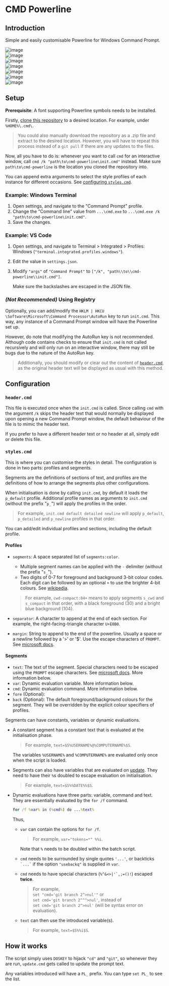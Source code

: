# CMD Powerline

## Introduction

Simple and easily customisable Powerline for Windows Command Prompt.

![image](https://user-images.githubusercontent.com/13545633/214640756-e2938b6e-eea3-4185-a76e-2382a7978170.png)  
![image](https://user-images.githubusercontent.com/13545633/214641365-afc0c073-25f2-4fad-bdba-1db1fbf254a4.png)  
![image](https://user-images.githubusercontent.com/13545633/214642717-24604c13-5084-4286-9707-80be036e99b4.png)  
![image](https://user-images.githubusercontent.com/13545633/215236257-87afcebf-5b5b-4045-8c39-309bac8d0b7d.png)  
![image](https://user-images.githubusercontent.com/13545633/215236604-60bc6807-cf65-4f1f-8488-2cad84f17d88.png)  
![image](https://user-images.githubusercontent.com/13545633/215236670-771fd959-da8c-481b-8935-4f03a4107966.png)  
![image](https://user-images.githubusercontent.com/13545633/215236785-8991518f-1083-42e0-8ff4-6cd52e47fbcd.png)

## Setup

**Prerequisite**: A font supporting Powerline symbols needs to be installed.

Firstly, [clone this repository](https://docs.github.com/en/repositories/creating-and-managing-repositories/cloning-a-repository) to a desired location.
For example, under `%HOME%\.cmd\`.

> You could also manually download the repository as a .zip file and extract to the desired location.
However, you will have to repeat this process instead of a `git pull` if there are any updates to the files.

Now, all you have to do is: whenever you want to call `cmd` for an interactive window, call `cmd /k "path\to\cmd-powerline\init.cmd"` instead.
Make sure `path\to\cmd-powerline` is the location you cloned the repository into.

You can append extra arguments to select the style profiles of each instance for different occasions. See [configuring `styles.cmd`](#stylescmd).

### Example: Windows Terminal

1. Open settings, and navigate to the "Command Prompt" profile.
2. Change the "Command line" value from `...\cmd.exe` to `...\cmd.exe /k "path\to\cmd-powerline\init.cmd"`.
3. Save the changes.

### Example: VS Code

1. Open settings, and navigate to Terminal > Integrated > Profiles: Windows (`"terminal.integrated.profiles.windows"`).
2. Edit the value in `settings.json`.
3. Modify `"args"` of `"Command Prompt"` to `["/k", "path\\to\\cmd-powerline\\init.cmd"]`.

   Make sure the backslashes are escaped in the JSON file.

### _(Not Recommended)_ Using Registry

Optionally, you can add/modify the `HKLM | HKCU \Software\Microsoft\Command Processor\AutoRun` key to run `init.cmd`.
This way, any instance of a Command Prompt window will have the Powerline set up.

However, do note that modifying the AutoRun key is not recommended.
Although code contains checks to ensure that `init.cmd` is not called recursively and will only run on an interactive window,
there may still be bugs due to the nature of the AutoRun key.

> Additionally, you should modify or clear out the content of [`header.cmd`](#headercmd),
as the original header text will be displayed as usual with this method.

## Configuration

### `header.cmd`

This file is executed once when the `init.cmd` is called.
Since calling `cmd` with the argument `/k` skips the header text that would normally be displayed upon opening a new Command Prompt window,
the default behaviour of the file is to mimic the header text.

If you prefer to have a different header text or no header at all, simply edit or delete this file.

### `styles.cmd`

This is where you can customise the styles in detail.
The configuration is done in two parts: profiles and segments.

Segments are the definitions of sections of text, and profiles are the definitions of how to arrange the segments plus other configurations.

When initialisation is done by calling `init.cmd`, by default it loads the `p_default` profile. Additional profile names as arguments to `init.cmd` (without the prefix "`p_`") will apply the profiles in the order.

> For example, `init.cmd default detailed newline` will apply `p_default`, `p_detailed` and `p_newline` profiles in that order.

You can add/edit individual profiles and sections, including the default profile.

#### Profiles

- `segments`: A space separated list of `segments:color`.
  - Multiple segment names can be applied with the `-` delimiter (without the prefix "`s_`").
  - Two digits of 0-7 for foreground and background 3-bit colour codes.
  Each digit can be followed by an optional `+` to use the brighter 4-bit colours.
  See [wikipedia](https://en.wikipedia.org/wiki/ANSI_escape_code#3-bit_and_4-bit).

  > For example, `cwd-compact:04+` means to apply segments `s_cwd` and `s_compact` in that order, with a black foreground (30) and a bright blue background (104).
- `separator`: A character to append at the end of each section. For example, the right-facing-triangle character `U+E0B0`.
- `margin`: String to append to the end of the powerline. Usually a space or a newline followed by a '>' or '$'. Use the escape characters of `PROMPT`.
See [microsoft docs](https://learn.microsoft.com/en-us/windows-server/administration/windows-commands/prompt#remarks).

#### Segments

- `text`: The text of the segment. Special characters need to be escaped using the `PROMPT` escape characters.
See [microsoft docs](https://learn.microsoft.com/en-us/windows-server/administration/windows-commands/prompt#remarks). More information below.
- `var`: Dynamic evaluation variable. More information below.
- `cmd`: Dynamic evaluation command. More information below.
- `fore` (Optional):
- `back` (Optional): The default foreground/background colours for the segment. They will be overridden by the explicit colour specifiers of profiles.

Segments can have constants, variables or dynamic evaluations.

- A constant segment has a constant text that is evaluated at the initialisation phase.

  > For example, `text=$S%USERNAME%@%COMPUTERNAME%$S`.

  The variables `%USERNAME%` and `%COMPUTERNAME%` are evaluated only once when the script is loaded.
- Segments can also have variables that are evaluated on [update](#how-it-works).
They need to have their `%`s doubled to escape evaluation on initialisation.

  > For example, `text=$S%%DATE%%$S`.
- Dynamic evaluations have three parts: variable, command and text. They are essentially evaluated by the `for /f` command.

  ```cmd
  for /f %var% in (%cmd%) do ...%text%
  ```

  Thus,
  - `var` can contain the options for `for /f`.

    >For example, `var="tokens=*" %%i`.

    Note that `%` needs to be doubled within the batch script.
  - `cmd` needs to be surrounded by single quotes `'...'`, or backticks `` `...` `` if the option `"usebackq"` is supplied in `var`.
  - `cmd` needs to have special characters (``%^&<>|'`,;=()!``) escaped **twice**.
    > For example,  
    `set "cmd='git branch 2^>nul'"` or  
    `set cmd='git branch 2^^^>nul'`, instead of  
    `set cmd='git branch 2^>nul'` (will be syntax error on evaluation).
  - `text` can then use the introduced variable(s).
    > For example, `text=$S%%i$S`.

## How it works

The script simply uses `DOSKEY` to hijack `"cd"` and `"git"`, so whenever they are run,
`update.cmd` gets called to update the prompt text.

Any variables introduced will have a `PL_` prefix. You can type `set PL_` to see the list.
